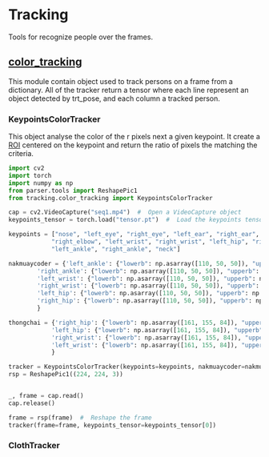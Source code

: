 # Tracking

Tools for recognize people over the frames.

## [color_tracking](color_tracking.py)

This module contain object used to track persons on a frame from a dictionary.
All of the tracker return a tensor where each line represent an object detected by trt_pose, and each column a tracked person.

### KeypointsColorTracker

This object analyse the color of the r pixels next a given keypoint.
It create a [ROI](https://opencv-python-tutroals.readthedocs.io/en/latest/py_tutorials/py_core/py_basic_ops/py_basic_ops.html#image-roi)
centered on the keypoint and return the ratio of pixels the matching the criteria.

 
 ```python
import cv2
import torch
import numpy as np
from parser.tools import ReshapePic1
from tracking.color_tracking import KeypointsColorTracker

cap = cv2.VideoCapture("seq1.mp4")  #  Open a VideoCapture object
keypoints_tensor = torch.load("tensor.pt")  #  Load the keypoints tensor of this video

keypoints = ["nose", "left_eye", "right_eye", "left_ear", "right_ear", "left_shoulder", "right_shoulder", "left_elbow",
             "right_elbow", "left_wrist", "right_wrist", "left_hip", "right_hip", "left_knee", "right_knee",
             "left_ankle", "right_ankle", "neck"]

nakmuaycoder = {'left_ankle': {"lowerb": np.asarray([110, 50, 50]), "upperb": np.asarray([130, 255, 255]), "r": 5},
         'right_ankle': {"lowerb": np.asarray([110, 50, 50]), "upperb": np.asarray([130, 255, 255]), "r": 5},
         'left_wrist': {"lowerb": np.asarray([110, 50, 50]), "upperb": np.asarray([130, 255, 255]), "r": 5},
         'right_wrist': {"lowerb": np.asarray([110, 50, 50]), "upperb": np.asarray([130, 255, 255]), "r": 5},
         'left_hip': {"lowerb": np.asarray([110, 50, 50]), "upperb": np.asarray([130, 255, 255]), "r": 5},
         'right_hip': {"lowerb": np.asarray([110, 50, 50]), "upperb": np.asarray([130, 255, 255]), "r": 5}
         }

thongchai = {'right_hip': {"lowerb": np.asarray([161, 155, 84]), "upperb": np.asarray([179, 255, 255]), "r": 3},
             'left_hip': {"lowerb": np.asarray([161, 155, 84]), "upperb": np.asarray([179, 255, 255]), "r": 3},
             'right_wrist': {"lowerb": np.asarray([161, 155, 84]), "upperb": np.asarray([179, 255, 255]), "r": 3},
             'left_wrist': {"lowerb": np.asarray([161, 155, 84]), "upperb": np.asarray([179, 255, 255]), "r": 3}
             }

tracker = KeypointsColorTracker(keypoints=keypoints, nakmuaycoder=nakmuaycoder, thongchai=thongchai)
rsp = ReshapePic1((224, 224, 3))


_, frame = cap.read()
cap.release()

frame = rsp(frame)  #  Reshape the frame
tracker(frame=frame, keypoints_tensor=keypoints_tensor[0])
``` 


### ClothTracker
